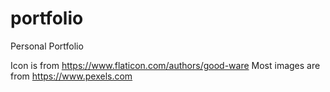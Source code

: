 # portfolio
Personal Portfolio

Icon is from https://www.flaticon.com/authors/good-ware
Most images are from https://www.pexels.com
